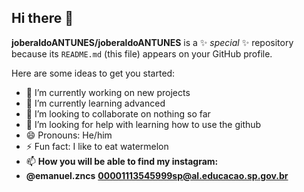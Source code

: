 ## Hi there 👋
**joberaldoANTUNES/joberaldoANTUNES** is a ✨ _special_ ✨ repository because its `README.md` (this file) appears on your GitHub profile.

Here are some ideas to get you started:

- 🔭 I’m currently working on new projects
- 🌱 I’m currently learning advanced
- 👯 I’m looking to collaborate on nothing so far
- 🤔 I’m looking for help with learning how to use the github
- 😄 Pronouns: He/him
- ⚡ Fun fact: I like to eat watermelon
- 📫 **How you will be able to find my instagram:**
- **@emanuel.zncs**
**00001113545999sp@al.educacao.sp.gov.br**
